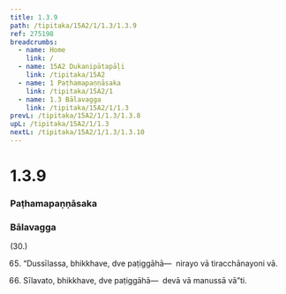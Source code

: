 ```yaml
---
title: 1.3.9 
path: /tipitaka/15A2/1/1.3/1.3.9
ref: 275198
breadcrumbs:
  - name: Home
    link: /
  - name: 15A2 Dukanipātapāḷi
    link: /tipitaka/15A2
  - name: 1 Paṭhamapaṇṇāsaka
    link: /tipitaka/15A2/1
  - name: 1.3 Bālavagga
    link: /tipitaka/15A2/1/1.3
prevL: /tipitaka/15A2/1/1.3/1.3.8
upL: /tipitaka/15A2/1/1.3
nextL: /tipitaka/15A2/1/1.3/1.3.10
---
```


# 1.3.9

### Paṭhamapaṇṇāsaka

### Bālavagga

(30.)

65. “Dussīlassa, bhikkhave, dve paṭiggāhā—  nirayo vā tiracchānayoni vā.

66. Sīlavato, bhikkhave, dve paṭiggāhā—  devā vā manussā vā”ti.


